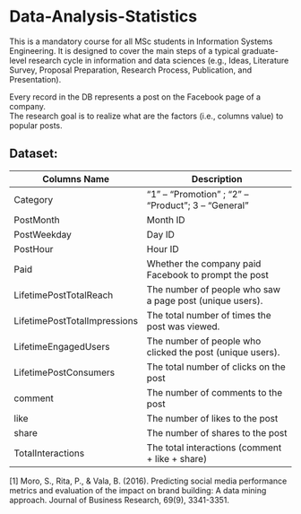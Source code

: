 # Data-Analysis-Statistics
This is a mandatory course for all MSc students in Information Systems Engineering. It is designed to cover the main steps of a typical graduate-level research cycle in information and data sciences (e.g., Ideas, Literature Survey, Proposal Preparation, Research Process, Publication, and Presentation).

Every record in the DB represents a post on the Facebook page of a company.    
The research goal is to realize what are the factors (i.e., columns value) to popular posts.

## Dataset:

| Columns Name                  |   Description                                                 |
| ------------------------------|-------------------------------------------------------------- |      
| Category	                    |   “1” – “Promotion” ; “2” – “Product”; 3 – “General”          |
| PostMonth	                    |   Month ID                                                    |
| PostWeekday	                    |   Day ID                                                  |
| PostHour	                    |   Hour ID                                                     |
| Paid	                        |   Whether the company paid Facebook to prompt the post        |
| LifetimePostTotalReach	        |   The number of people who saw a page post (unique users).|
| LifetimePostTotalImpressions	|   The total number of times the post was viewed.              |
| LifetimeEngagedUsers	        |   The number of people who clicked the post (unique users).   |
| LifetimePostConsumers	        |   The total number of clicks on the post                      |
| comment	                        |   The number of comments to the post                      |
| like	                        |   The number of likes to the post                             |
| share	                        |   The number of shares  to the post                           |
| TotalInteractions	            |   The total interactions (comment + like + share)             |

  [1] Moro, S., Rita, P., & Vala, B. (2016). 
  Predicting social media performance metrics and evaluation of the impact on brand building: A data mining approach.
  Journal of Business Research, 69(9), 3341-3351.
